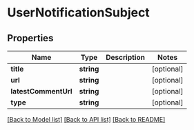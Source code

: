 # UserNotificationSubject

## Properties
Name | Type | Description | Notes
------------ | ------------- | ------------- | -------------
**title** | **string** |  | [optional] 
**url** | **string** |  | [optional] 
**latestCommentUrl** | **string** |  | [optional] 
**type** | **string** |  | [optional] 

[[Back to Model list]](../../README.md#documentation-for-models) [[Back to API list]](../../README.md#documentation-for-api-endpoints) [[Back to README]](../../README.md)


